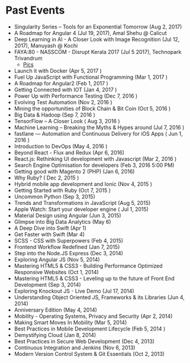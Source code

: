 # Past Events
* Singularity Series – Tools for an Exponential Tomorrow  (Aug 2, 2017)
* A Roadmap for Angular 4 (Jul 19, 2017),  Amal Shehu @ Calicut
* Deep Learning in AI - A Closer Look with Image Recognition (Jul 12, 2017), Manuyash @ Kochi
* FAYA:80 - NASSCOM - Disrupt Kerala 2017  (Jul 5 2017), Technopark Trivandrum
  -  [Pics](https://www.flickr.com/photos/150807821@N05/albums/72157683778224290) 
* Launch it with Docker (Apr 5, 2017 )
* Fuel Up JavaScript with Functional Programming (Mar 1, 2017 )
* A Roadmap for Angular2  (Feb 1, 2017 )
* Getting Connected with IOT (Jan 4, 2017 )
* Power Up with Performance Testing (Dec 7, 2016 )
* Evolving Test Automation (Nov 2, 2016 )
* Mining the opportunities of Block Chain & Bit Coin (Oct 5, 2016  )
* Big Data & Hadoop (Sep 7, 2016  )
* TensorFlow – A Closer Look ( Aug 3, 2016 )
* Machine Learning – Breaking the Myths & Hypes around (Jul 7, 2016 ) 
* fastlane — Automation and Continuous Delivery for iOS Apps  ( Jun 1, 2016  )
* Introduction to DevOps (May 4, 2016 ) 
* Beyond React - Flux and Redux (Apr 6, 2016) 
* React.js: Rethinking UI development with Javascript (Mar 2, 2016 )
* Search Engine Optimisation for developers (Feb 3, 2016 5:00 PM)  
* Getting good with Magento 2 (PHP) (Jan 6, 2016)
* Why Ruby?  ( Dec 2, 2015 )
* Hybrid mobile app development and Ionic (Nov 4, 2015 )
* Getting Started with Ruby (Oct 7, 2015 )
* Uncommon Python (Sep 3, 2015)
* Trends and Transformations in JavaScript  (Aug 5, 2015)
* Apple Watch: Start your developer engine (	Jul 1, 2015)
* Material Design using Angular (Jun 3, 2015)
* Glimpse into Big Data Analytics (May 6)
* A Deep Dive into Swift  (Apr 1)
* Get Faster with Swift (Mar 4)
* SCSS - CSS with Superpowers (Feb 4, 2015)
* Frontend Workflow Redefined (Jan 7, 2015)
* Step into the Node.JS Express (Dec 3, 2014)
* Exploring Angular JS (Nov 5, 2014)
* Mastering HTML5 & CSS3 - Building Performance Optimized Responsive Websites  (Oct 1, 2014)
* Mastering HTML5 & CSS3 - Leveling up to the future of Front End Development (Sep 3, 2014)
* Exploring Knockout JS - Live Demo  (Jul 17, 2014)
* Understanding Object Oriented JS, Frameworks & its Libraries  (Jun 4, 2014)
* Anniversary Edition (May 4, 2014)
* Mobility - Operating Systems, Privacy and Security  (Apr 2, 2014)
* Making Smart Moves In Mobility (Mar 5, 2014)
* Best Practices in Mobile Development Lifecycle (Feb 5, 2014 )
* Demystifying Cloud (Jan 8, 2014)
* Best Practices in Secure Web Development (Dec 4, 2013)
* Continuous Integration and Jenkins (Nov 6, 2013)
* Modern Version Control System & Git Essentials  (Oct 2, 2013)
